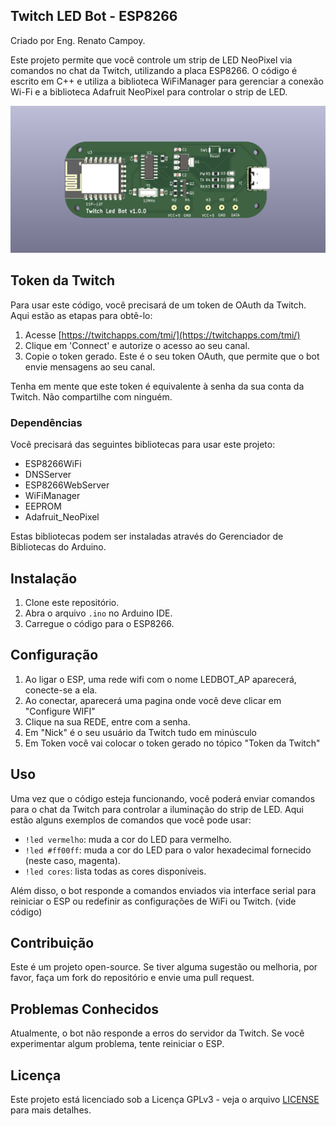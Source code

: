 ## Twitch LED Bot - ESP8266

Criado por Eng. Renato Campoy.

Este projeto permite que você controle um strip de LED NeoPixel via comandos no chat da Twitch, utilizando a placa ESP8266. O código é escrito em C++ e utiliza a biblioteca WiFiManager para gerenciar a conexão Wi-Fi e a biblioteca Adafruit NeoPixel para controlar o strip de LED.

<p float="center">
 <img src="https://raw.githubusercontent.com/renatocampoy/Twitch-LED-Bot/refs/heads/main/tlb.png" />
</p>

## Token da Twitch

Para usar este código, você precisará de um token de OAuth da Twitch. Aqui estão as etapas para obtê-lo:

1.  Acesse [https://twitchapps.com/tmi/](https://twitchapps.com/tmi/)
2.  Clique em 'Connect' e autorize o acesso ao seu canal.
3.  Copie o token gerado. Este é o seu token OAuth, que permite que o bot envie mensagens ao seu canal.

Tenha em mente que este token é equivalente à senha da sua conta da Twitch. Não compartilhe com ninguém.

### Dependências

Você precisará das seguintes bibliotecas para usar este projeto:

-   ESP8266WiFi
-   DNSServer
-   ESP8266WebServer
-   WiFiManager
-   EEPROM
-   Adafruit_NeoPixel

Estas bibliotecas podem ser instaladas através do Gerenciador de Bibliotecas do Arduino.

## Instalação

1.  Clone este repositório.
2.  Abra o arquivo `.ino` no Arduino IDE.
3.  Carregue o código para o ESP8266.

## Configuração

1.  Ao ligar o ESP, uma rede wifi com o nome LEDBOT_AP aparecerá, conecte-se a ela.
2.  Ao conectar, aparecerá uma pagina onde você deve clicar em "Configure WIFI"
3.  Clique na sua REDE, entre com a senha.
4. Em "Nick" é o seu usuário da Twitch tudo em minúsculo 
5. Em Token você vai colocar o token gerado no tópico "Token da Twitch"

## Uso

Uma vez que o código esteja funcionando, você poderá enviar comandos para o chat da Twitch para controlar a iluminação do strip de LED. Aqui estão alguns exemplos de comandos que você pode usar:

-   `!led vermelho`: muda a cor do LED para vermelho.
-   `!led #ff00ff`: muda a cor do LED para o valor hexadecimal fornecido (neste caso, magenta).
-   `!led cores`: lista todas as cores disponíveis.

Além disso, o bot responde a comandos enviados via interface serial para reiniciar o ESP ou redefinir as configurações de WiFi ou Twitch. (vide código)

## Contribuição

Este é um projeto open-source. Se tiver alguma sugestão ou melhoria, por favor, faça um fork do repositório e envie uma pull request.

## Problemas Conhecidos

Atualmente, o bot não responde a erros do servidor da Twitch. Se você experimentar algum problema, tente reiniciar o ESP.

## Licença

Este projeto está licenciado sob a Licença GPLv3 - veja o arquivo [LICENSE](https://www.gnu.org/licenses/gpl-3.0.pt-br.html) para mais detalhes.
